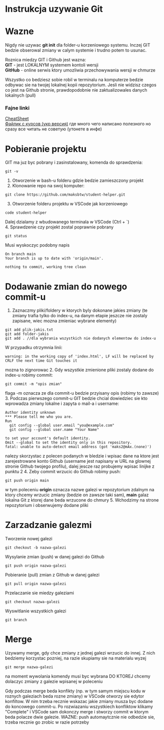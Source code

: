 # Instrukcja uzywanie Git

# Wazne
Nigdy nie uzywac <b>git init</b> dla folder-u korzeniowego systemu. Inczej GIT bedzie obserowal zmiany w calym systemie i trudno potem to usunac. <br>

Roznica miedzy GIT i Github jest wazna: <br>
<b>GIT</b> - jest LOKALNYM systemem kontoli wersji <br>
<b>GitHub</b> - online serwis ktory umozliwia przechowywania wersji w chmurze <br>

Wszystko co bedziesz sobie robil w terminalu na komputerze bedzie odbywac sie na twojej lokalnej kopii repozytorium. Jesli nie widzisz czegos co jest na Github stronie, prawdopodobnie nie zaktualizowales danych lokalnych (pull)

### Fajne linki
[CheatSheet](https://education.github.com/git-cheat-sheet-education.pdf) <br>
[Файлик с курсов (укр версия)](https://docs.google.com/document/d/1lCt8y3kz62z5dAlMvJ7kQRWouHJRkr991cBHc1bhSbU/edit?tab=t.0#heading=h.w1hy05o1ju5m) где много чего написано полезного но сразу все читать не советую (утонете в инфе)

# Pobieranie projektu

GIT ma juz byc pobrany i zasinstalowany, komenda do sprawdzenia:
```
git -v
```

1. Otworzenie w bash-u folderu gdzie bedzie zamieszczony projekt
2. Klonowanie repo na swoj komputer:
```
git clone https://github.com/maksbtw/student-helper.git
```
3. Otworzenie folderu projektu w VSCode jak korzeniowego
```
code student-helper
```
Dalej dzialamy z wbudowanego terminala w VSCode (Ctrl + `) <br>
4. Sprawdzenie czy projekt zostal poprawnie pobrany
```
git status
```
Musi wyskoczyc podobny napis
```
On branch main
Your branch is up to date with 'origin/main'.

nothing to commit, working tree clean
```

# Dodawanie zmian do nowego commit-u
1. Zaznaczmy pliki/foldery w ktorych byly dokonane jakies zmiany (te zmiany trafia tylko do index-u, na danym etapie jeszcze nie zostaly zapisane, wiec mozna zmieniac wybrane elementy)
```
git add plik-jakis.txt
git add folder-jakis
git add . //dla wybrania wszystkich nie dodanych elementow do index-u
```
W przypadku otrzymnia linii:
```
warning: in the working copy of 'index.html', LF will be replaced by CRLF the next time Git touches it
```
mozna to zignorowac 
2. Gdy wszystkie zmienione pliki zostaly dodane do index-u robimy commit:
```
git commit -m "opis zmian"
```
flaga -m oznacza ze dla commit-u bedzie przyisany opis (robimy to zawsze)
3. Podczas pierwszego commit-u GIT bedzie chcial dowiedziec sie kto wprowadza zmiany lokalne i zapyta o mail-a i username:
```
Author identity unknown
*** Please tell me who you are.
Run
  git config --global user.email "you@example.com"
  git config --global user.name "Your Name"

to set your account's default identity.
Omit --global to set the identity only in this repository.
fatal: unable to auto-detect email address (got 'maks2@mAx.(none)')
```
nalezy skorzystac z polecen podanych w bledzie i wpisac dane na ktore jest zarejestrowane konto Github (username jest napisany w URL na glownej stronie Github twojego profilu), dalej jescze raz probujemy wpisac linijke z punktu 2
4. Zeby commit wrzucic do Github robimy push:
```
git push origin main
```
w tym poleceniu <b>origin</b> oznacza nazwe galezi w repozytorium zdalnym na ktory chcemy wrzucic zmiany (bedzie on zawsze taki sam), <b>main</b> galaz lokalna Git z ktorej dane beda wrzucone do chmury
5. Wchodzimy na strone repozytorium i obserwujemy dodane pliki

# Zarzadzanie galezmi
Tworzenie nowej galezi
```
git checkout -b nazwa-galezi
```
Wysylanie zmian (push) w danej galezi do Github
```
git push origin nazwa-galezi
```
Pobieranie (pull) zmian z Github w danej galezi
```
git pull origin nazwa-galezi
```
Przelaczanie sie miedzy galeziami
```
git checkout nazwa-galezi
```
Wyswitlanie wszystkich galezi <br>
```
git branch
```

# Merge

Uzywamy merge, gdy chce zmiany z jednej galezi wrzucic do innej.
Z nich bedziemy korzystac pozniej, na razie skupiamy sie na materialu wyzej

```
git merge nazwa-galezi
```
na moment wywolania komendy musi byc wybrana DO KTOREJ chcemy dolaczyc zmiany z galezie wpisanej w poleceniu

Gdy podczas merge beda konfikty (np. w tym samym miejscu kodu w roznych galeziach beda rozne zmiany) w VSCode otworzy sie edytor konfiltow. W nim trzeba recznie wskazac jakie zmiany musza byc dodane do koncowego commit-u. Po rozwiazaniu wszystkiech konfliktow klikamy "Complete" i VSCode sam dokonczy merge i stworzy commit w ktorym beda polacze dwie galezie. WAZNE: push automaytcznie nie odbedzie sie, trzeba recznie go zrobic w razie potrzeby
